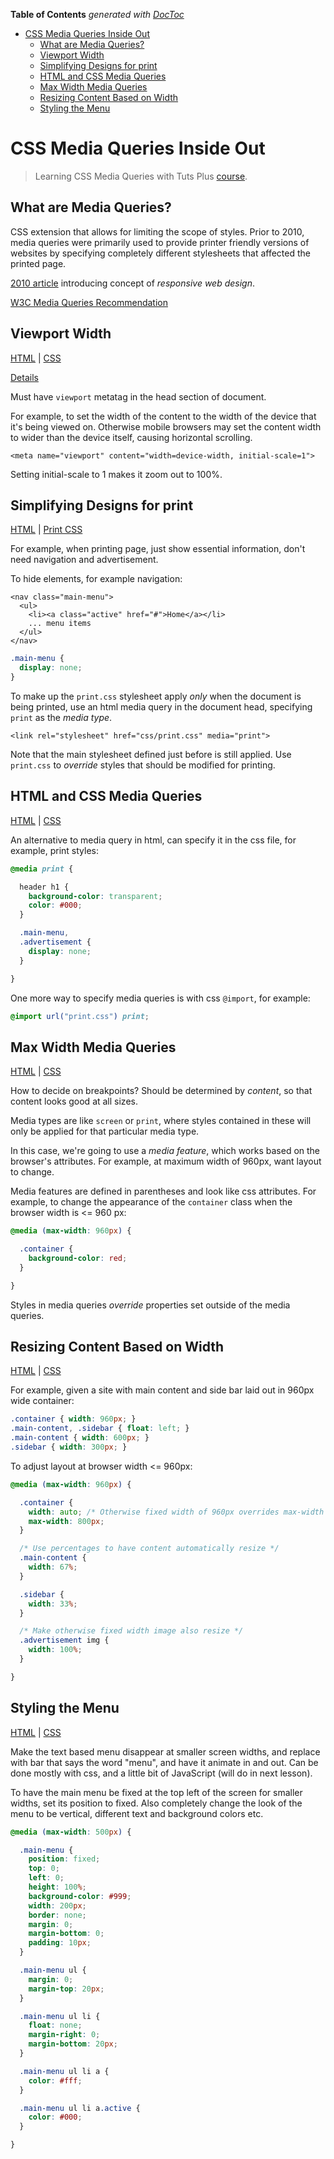 <!-- START doctoc generated TOC please keep comment here to allow auto update -->
<!-- DON'T EDIT THIS SECTION, INSTEAD RE-RUN doctoc TO UPDATE -->
**Table of Contents**  *generated with [DocToc](http://doctoc.herokuapp.com/)*

- [CSS Media Queries Inside Out](#css-media-queries-inside-out)
  - [What are Media Queries?](#what-are-media-queries)
  - [Viewport Width](#viewport-width)
  - [Simplifying Designs for print](#simplifying-designs-for-print)
  - [HTML and CSS Media Queries](#html-and-css-media-queries)
  - [Max Width Media Queries](#max-width-media-queries)
  - [Resizing Content Based on Width](#resizing-content-based-on-width)
  - [Styling the Menu](#styling-the-menu)

<!-- END doctoc generated TOC please keep comment here to allow auto update -->

CSS Media Queries Inside Out
==========

> Learning CSS Media Queries with Tuts Plus [course](http://webdesign.tutsplus.com/courses/media-queries-inside-out).

## What are Media Queries?

CSS extension that allows for limiting the scope of styles.
Prior to 2010, media queries were primarily used to provide printer friendly versions of websites
by specifying completely different stylesheets that affected the printed page.

[2010 article](http://alistapart.com/article/responsive-web-design) introducing concept of _responsive web design_.

[W3C Media Queries Recommendation](http://www.w3.org/TR/css3-mediaqueries/)

## Viewport Width

[HTML](site01/index.html) | [CSS](site01/css/styles.css)

[Details](http://webdesign.tutsplus.com/articles/quick-tip-dont-forget-the-viewport-meta-tag--webdesign-5972)

Must have `viewport` metatag in the head section of document.

For example, to set the width of the content to the width of the device that it's being viewed on.
Otherwise mobile browsers may set the content width to wider than the device itself, causing horizontal scrolling.

```
<meta name="viewport" content="width=device-width, initial-scale=1">
```

Setting initial-scale to 1 makes it zoom out to 100%.

## Simplifying Designs for print

[HTML](site02/index.html) | [Print CSS](site02/css/print.css)

For example, when printing page, just show essential information, don't need navigation and advertisement.

To hide elements, for example navigation:

```
<nav class="main-menu">
  <ul>
    <li><a class="active" href="#">Home</a></li>
    ... menu items
  </ul>
</nav>
```

```css
.main-menu {
  display: none;
}
```

To make up the `print.css` stylesheet apply _only_ when the document is being printed,
use an html media query in the document head, specifying `print` as the _media type_.

```
<link rel="stylesheet" href="css/print.css" media="print">
```

Note that the main stylesheet defined just before is still applied.
Use `print.css` to _override_ styles that should be modified for printing.

## HTML and CSS Media Queries

[HTML](site03/index.html) | [CSS](site03/css/styles.css)

An alternative to media query in html, can specify it in the css file, for example, print styles:

```css
@media print {

  header h1 {
    background-color: transparent;
    color: #000;
  }

  .main-menu,
  .advertisement {
    display: none;
  }

}
```

One more way to specify media queries is with css `@import`, for example:

```css
@import url("print.css") print;
```

## Max Width Media Queries

[HTML](site04/index.html) | [CSS](site04/css/styles.css)

How to decide on breakpoints? Should be determined by _content_, so that content looks good at all sizes.

Media types are like `screen` or `print`, where styles contained in these will only be applied for that particular media type.

In this case, we're going to use a _media feature_, which works based on the browser's attributes.
For example, at maximum width of 960px, want layout to change.

Media features are defined in parentheses and look like css attributes.
For example, to change the appearance of the `container` class when the browser width is <= 960 px:

```css
@media (max-width: 960px) {

  .container {
    background-color: red;
  }

}
```

Styles in media queries _override_ properties set outside of the media queries.

## Resizing Content Based on Width

[HTML](site05/index.html) | [CSS](site05/css/styles.css)

For example, given a site with main content and side bar laid out in 960px wide container:

```css
.container { width: 960px; }
.main-content, .sidebar { float: left; }
.main-content { width: 600px; }
.sidebar { width: 300px; }
```

To adjust layout at browser width <= 960px:

```css
@media (max-width: 960px) {

  .container {
    width: auto; /* Otherwise fixed width of 960px overrides max-width */
    max-width: 800px;
  }

  /* Use percentages to have content automatically resize */
  .main-content {
    width: 67%;
  }

  .sidebar {
    width: 33%;
  }

  /* Make otherwise fixed width image also resize */
  .advertisement img {
    width: 100%;
  }

}
```

## Styling the Menu

[HTML](site06/index.html) | [CSS](site06/css/styles.css)

Make the text based menu disappear at smaller screen widths, and replace with bar that says the word "menu",
and have it animate in and out. Can be done mostly with css, and a little bit of JavaScript (will do in next lesson).

To have the main menu be fixed at the top left of the screen for smaller widths, set its position to fixed.
Also completely change the look of the menu to be vertical, different text and background colors etc.

```css
@media (max-width: 500px) {

  .main-menu {
    position: fixed;
    top: 0;
    left: 0;
    height: 100%;
    background-color: #999;
    width: 200px;
    border: none;
    margin: 0;
    margin-bottom: 0;
    padding: 10px;
  }

  .main-menu ul {
    margin: 0;
    margin-top: 20px;
  }

  .main-menu ul li {
    float: none;
    margin-right: 0;
    margin-bottom: 20px;
  }

  .main-menu ul li a {
    color: #fff;
  }

  .main-menu ul li a.active {
    color: #000;
  }

}
```
